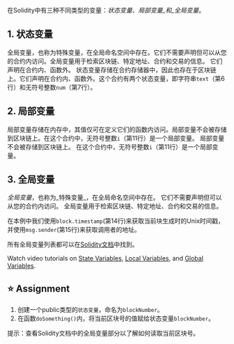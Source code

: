 在Solidity中有三种不同类型的变量：_状态变量_、_局部变量_和_全局变量_。

## 1. 状态变量

全局变量，也称为特殊变量，在全局命名空间中存在。它们不需要声明但可以从您的合约内访问。全局变量用于检索区块链、特定地址、合约和交易的信息。 它们声明在合约内、函数外。
状态变量存储在合约存储器中，因此也存在于区块链上。它们声明在合约内、函数外。这个合约有两个状态变量，即字符串`text`（第6行）和无符号整数`num`（第7行）。

## 2. 局部变量

局部变量存储在内存中，其值仅可在定义它们的函数内访问。局部变量不会被存储到区块链上。在这个合约中，无符号整数`i`（第11行）是一个局部变量。 局部变量不会被存储到区块链上。
在这个合约中，无符号整数`i`（第11行）是一个局部变量。

## 3. 全局变量

_全局变量_，也称为_特殊变量_，在全局命名空间中存在。 它们不需要声明但可以从您的合约内访问。
全局变量用于检索区块链、特定地址、合约和交易的信息。

在本例中我们使用`block.timestamp`(第14行)来获取当前块生成时的Unix时间戳，并使用`msg.sender`(第15行)来获取调用者的地址。

所有全局变量列表都可以在<a href="https://docs.soliditylang.org/en/latest/cheatsheet.html?highlight=Variables#global-variables" target="_blank">Solidity文档</a>中找到。

Watch video tutorials on <a href="https://www.youtube.com/watch?v=hl692-xJPUQ" target="_blank">State Variables</a>, <a href="https://www.youtube.com/watch?v=5Gxzwn0SQDU" target="_blank">Local Variables</a>, and <a href="https://www.youtube.com/watch?v=ryA86ZiSD-w" target="_blank">Global Variables</a>.

## ⭐️ Assignment

1. 创建一个public类型的`状态变量`，命名为`blockNumber`。
2. 在函数`doSomething()`内，将当前区块号的值赋给状态变量`blockNumber`。

提示：查看Solidity文档中的全局变量部分以了解如何读取当前区块号。
